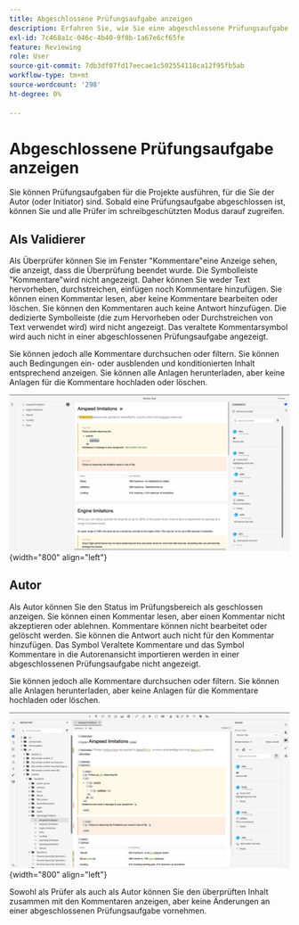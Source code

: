 ```yaml
---
title: Abgeschlossene Prüfungsaufgabe anzeigen
description: Erfahren Sie, wie Sie eine abgeschlossene Prüfungsaufgabe als Prüfer oder Autor in AEM Guides anzeigen.
exl-id: 7c468a1c-046c-4b40-9f0b-1a67e6cf65fe
feature: Reviewing
role: User
source-git-commit: 7db3df07fd17eecae1c502554118ca12f95fb5ab
workflow-type: tm+mt
source-wordcount: '298'
ht-degree: 0%

---
```


# Abgeschlossene Prüfungsaufgabe anzeigen

Sie können Prüfungsaufgaben für die Projekte ausführen, für die Sie der Autor (oder Initiator) sind. Sobald eine Prüfungsaufgabe abgeschlossen ist, können Sie und alle Prüfer im schreibgeschützten Modus darauf zugreifen.

## Als Validierer

Als Überprüfer können Sie im Fenster &quot;Kommentare&quot;eine Anzeige sehen, die anzeigt, dass die Überprüfung beendet wurde. Die Symbolleiste &quot;Kommentare&quot;wird nicht angezeigt. Daher können Sie weder Text hervorheben, durchstreichen, einfügen noch Kommentare hinzufügen. Sie können einen Kommentar lesen, aber keine Kommentare bearbeiten oder löschen. Sie können den Kommentaren auch keine Antwort hinzufügen. Die dedizierte Symbolleiste (die zum Hervorheben oder Durchstreichen von Text verwendet wird) wird nicht angezeigt. Das veraltete Kommentarsymbol wird auch nicht in einer abgeschlossenen Prüfungsaufgabe angezeigt.

Sie können jedoch alle Kommentare durchsuchen oder filtern. Sie können auch Bedingungen ein- oder ausblenden und konditionierten Inhalt entsprechend anzeigen. Sie können alle Anlagen herunterladen, aber keine Anlagen für die Kommentare hochladen oder löschen.

![](images/complete-task-reviewer.png){width="800" align="left"}


## Autor

Als Autor können Sie den Status im Prüfungsbereich als geschlossen anzeigen. Sie können einen Kommentar lesen, aber einen Kommentar nicht akzeptieren oder ablehnen. Kommentare können nicht bearbeitet oder gelöscht werden. Sie können die Antwort auch nicht für den Kommentar hinzufügen. Das Symbol Veraltete Kommentare und das Symbol Kommentare in die Autorenansicht importieren werden in einer abgeschlossenen Prüfungsaufgabe nicht angezeigt.

Sie können jedoch alle Kommentare durchsuchen oder filtern. Sie können alle Anlagen herunterladen, aber keine Anlagen für die Kommentare hochladen oder löschen.

![](images/completed-task-author.png){width="800" align="left"}

Sowohl als Prüfer als auch als Autor können Sie den überprüften Inhalt zusammen mit den Kommentaren anzeigen, aber keine Änderungen an einer abgeschlossenen Prüfungsaufgabe vornehmen.
